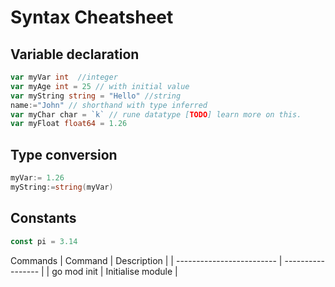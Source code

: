 # Syntax Cheatsheet

## Variable declaration

```go
var myVar int  //integer
var myAge int = 25 // with initial value
var myString string = "Hello" //string
name:="John" // shorthand with type inferred
var myChar char = `k` // rune datatype [TODO] learn more on this.
var myFloat float64 = 1.26

```
## Type conversion

```go
myVar:= 1.26
myString:=string(myVar)
```

## Constants

```go
const pi = 3.14
```


Commands
| Command                   | Description       |
| ------------------------- | ----------------- |
| go mod init <module name> | Initialise module |
